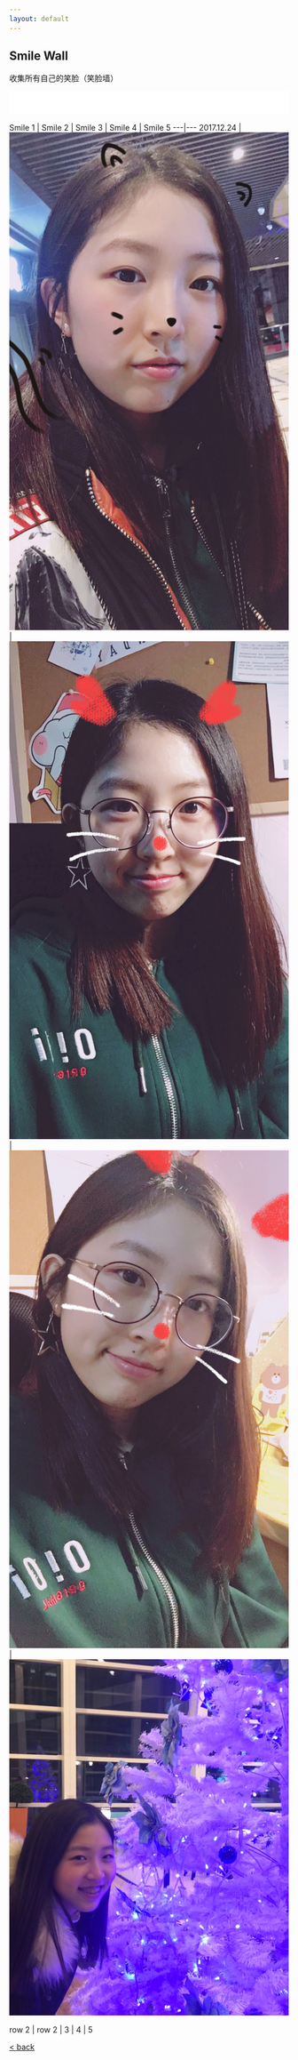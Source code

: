 ```yaml
---
layout: default
---
```


## Smile Wall

收集所有自己的笑脸（笑脸墙）

![bg][image-1]

Smile 1 | Smile 2 | Smile 3 | Smile 4 | Smile 5
---|---
2017.12.24 | ![pic1](assets/pic/IMG_2.JPG) | ![pic1](assets/pic/IMG_3.JPG) | ![pic1](assets/pic/IMG_4.JPG)| ![pic1](assets/pic/IMG_5.JPG)

row 2 | row 2 | 3 | 4 | 5


[\<   back][1]

[1]:	./

[image-1]:	assets/pic/empty.png